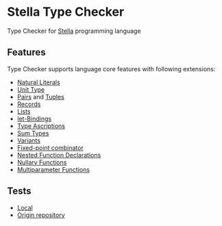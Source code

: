 # Stella Type Checker

Type Checker for [Stella](https://fizruk.github.io/stella/) programming language

## Features

Type Checker supports language core features with following extensions:
* [Natural Literals](https://fizruk.github.io/stella/site/extensions/syntax/#natural-literals)
* [Unit Type](https://fizruk.github.io/stella/site/extensions/simple-types/#unit-type)
* [Pairs](https://fizruk.github.io/stella/site/extensions/simple-types/#pairs) and [Tuples](https://fizruk.github.io/stella/site/extensions/simple-types/#tuples)
* [Records](https://fizruk.github.io/stella/site/extensions/simple-types/#records)
* [Lists](https://fizruk.github.io/stella/site/extensions/simple-types/#lists)
* [let-Bindings](https://fizruk.github.io/stella/site/extensions/syntax/#let-bindings)
* [Type Ascriptions](https://fizruk.github.io/stella/site/extensions/simple-types/#type-ascriptions)
* [Sum Types](https://fizruk.github.io/stella/site/extensions/simple-types/#sum-types)
* [Variants](https://fizruk.github.io/stella/site/extensions/simple-types/#variants)
* [Fixed-point combinator](https://fizruk.github.io/stella/site/extensions/syntax/#primitive-recursion-loops)
* [Nested Function Declarations](https://fizruk.github.io/stella/site/extensions/syntax/#nested-function-declarations)
* [Nullary Functions](https://fizruk.github.io/stella/site/extensions/syntax/#nullary-functions)
* [Multiparameter Functions](https://fizruk.github.io/stella/site/extensions/syntax/#multiparameter-functions)

## Tests
* [Local](https://github.com/ArtemUntila/stella-type-checker/tree/master/src/test/resources)
* [Origin repository](https://github.com/AbsoluteNikola/stella-tests)